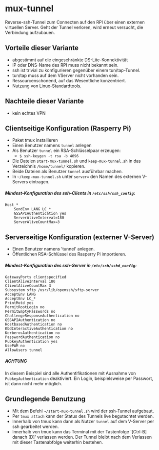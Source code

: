# mux-tunnel

Reverse-ssh-Tunnel zum Connecten auf den RPI über einen externen virtuellen Server.
Geht der Tunnel verloren, wird erneut versucht, die Verbindung aufzubauen.

## Vorteile dieser Variante

* abgestimmt auf die eingeschränkte DS-Lite-Konnektivität
* IP oder DNS-Name des RPI muss nicht bekannt sein.
* ssh ist trivial zu konfigurieren gegenüber einem tun/tap-Tunnel.
* tun/tap muss auf dem VServer nicht vorhanden sein.
* Ressourcenschonend, auf das Wesentliche konzentriert.
* Nutzung von Linux-Standardtools.

## Nachteile dieser Variante

* kein echtes VPN

## Clientseitige Konfiguration (Rasperry Pi)

* Paket tmux installieren
* Einen Benutzer namens `tunnel` anlegen
* Als Benutzer `tunnel` ein RSA-Schlüsselpaar erzeugen:
  * `$ ssh-keygen -t rsa -b 4096`
* Die Dateien `start-mux-tunnel.sh` und `keep-mux-tunnel.sh` in das Verzeichnis `/home/tunnel/` kopieren.
* Beide Dateien als Benutzer `tunnel` ausführbar machen.
* In `~/keep-mux-tunnel.sh` unter `server=` den Namen des externen V-Servers eintragen.

##### Mindest-Konfiguration des ssh-Clients in `/etc/ssh/ssh_config`:
```
Host *
    SendEnv LANG LC_*
    GSSAPIAuthentication yes
    ServerAliveInterval=180
    ServerAliveCountMax=3
```

## Serverseitige Konfiguration (externer V-Server)

* Einen Benutzer namens 'tunnel' anlegen.
* Öffentlichen RSA-Schlüssel des Rasperry Pi importieren.

##### Mindest-Konfiguration des ssh-Server in `/etc/ssh/sshd_config`:
```
GatewayPorts clientspecified
ClientAliveInterval 180
ClientAliveCountMax 3
Subsystem sftp /usr/lib/openssh/sftp-server
AcceptEnv LANG
AcceptEnv LC_*
PrintMotd yes
PermitRootLogin no
PermitEmptyPasswords no
ChallengeResponseAuthentication no
GSSAPIAuthentication no
HostbasedAuthentication no
KbdInteractiveAuthentication no
KerberosAuthentication no
PasswordAuthentication no
PubkeyAuthentication yes
UsePAM no
AllowUsers tunnel
```
##### ACHTUNG

In diesem Beispiel sind alle Authentifikationen mit Ausnahme von `PubkeyAuthentication` deaktiviert.
Ein Login, beispielsweise per Passwort, ist dann nicht mehr möglich.

## Grundlegende Benutzung

* Mit dem Befehl `~/start-mux-tunnel.sh` wird der ssh-Tunnel aufgebaut.
* Per `tmux attach` kann der Status des Tunnels live begutachtet werden.
* Innerhalb von tmux kann dann als Nutzer `tunnel` auf dem V-Server per ssh gearbeitet werden.
* Innerhalb von tmux kann das Terminal mit der Tastenfolge '[Ctrl-B] danach [D]' verlassen werden.
  Der Tunnel bleibt nach dem Verlassen mit dieser Tastenabfolge weiterhin bestehen.

